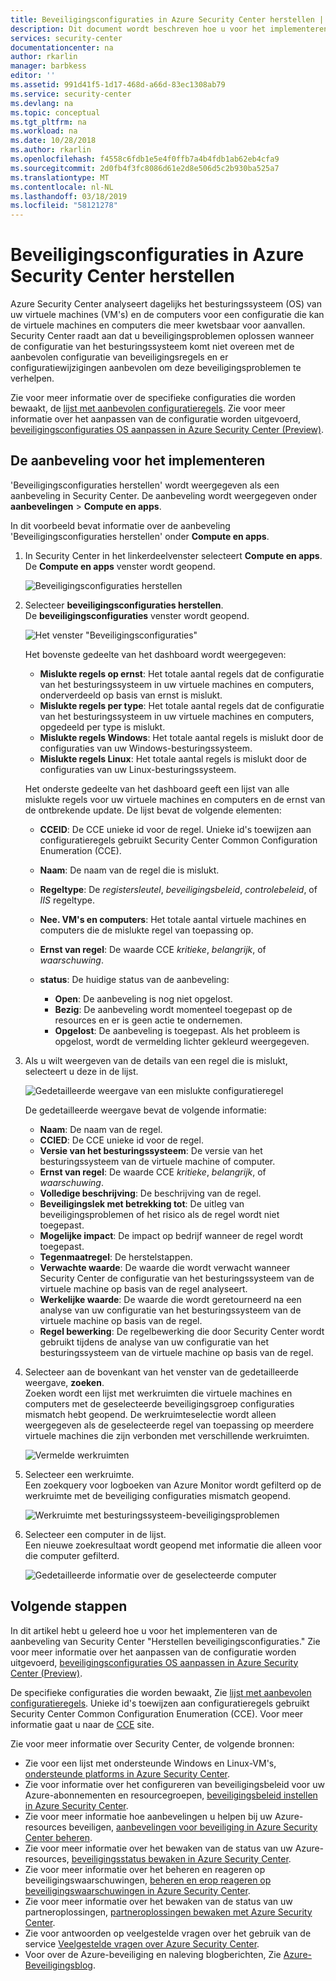 ```yaml
---
title: Beveiligingsconfiguraties in Azure Security Center herstellen | Microsoft Docs
description: Dit document wordt beschreven hoe u voor het implementeren van de aanbeveling van Azure Security Center, "Herstellen beveiligingsconfiguraties."
services: security-center
documentationcenter: na
author: rkarlin
manager: barbkess
editor: ''
ms.assetid: 991d41f5-1d17-468d-a66d-83ec1308ab79
ms.service: security-center
ms.devlang: na
ms.topic: conceptual
ms.tgt_pltfrm: na
ms.workload: na
ms.date: 10/28/2018
ms.author: rkarlin
ms.openlocfilehash: f4558c6fdb1e5e4f0ffb7a4b4fdb1ab62eb4cfa9
ms.sourcegitcommit: 2d0fb4f3fc8086d61e2d8e506d5c2b930ba525a7
ms.translationtype: MT
ms.contentlocale: nl-NL
ms.lasthandoff: 03/18/2019
ms.locfileid: "58121278"
---
```

# <a name="remediate-security-configurations-in-azure-security-center"></a>Beveiligingsconfiguraties in Azure Security Center herstellen
Azure Security Center analyseert dagelijks het besturingssysteem (OS) van uw virtuele machines (VM's) en de computers voor een configuratie die kan de virtuele machines en computers die meer kwetsbaar voor aanvallen. Security Center raadt aan dat u beveiligingsproblemen oplossen wanneer de configuratie van het besturingssysteem komt niet overeen met de aanbevolen configuratie van beveiligingsregels en er configuratiewijzigingen aanbevolen om deze beveiligingsproblemen te verhelpen.

Zie voor meer informatie over de specifieke configuraties die worden bewaakt, de [lijst met aanbevolen configuratieregels](https://gallery.technet.microsoft.com/Azure-Security-Center-a789e335). Zie voor meer informatie over het aanpassen van de configuratie worden uitgevoerd, [beveiligingsconfiguraties OS aanpassen in Azure Security Center (Preview)](security-center-customize-os-security-config.md).

## <a name="implement-the-recommendation"></a>De aanbeveling voor het implementeren
'Beveiligingsconfiguraties herstellen' wordt weergegeven als een aanbeveling in Security Center. De aanbeveling wordt weergegeven onder **aanbevelingen** > **Compute en apps**.

In dit voorbeeld bevat informatie over de aanbeveling 'Beveiligingsconfiguraties herstellen' onder **Compute en apps**.
1. In Security Center in het linkerdeelvenster selecteert **Compute en apps**.  
   De **Compute en apps** venster wordt geopend.

   ![Beveiligingsconfiguraties herstellen][1]

2. Selecteer **beveiligingsconfiguraties herstellen**.  
   De **beveiligingsconfiguraties** venster wordt geopend.

   ![Het venster "Beveiligingsconfiguraties"][2]

   Het bovenste gedeelte van het dashboard wordt weergegeven:

   - **Mislukte regels op ernst**: Het totale aantal regels dat de configuratie van het besturingssysteem in uw virtuele machines en computers, onderverdeeld op basis van ernst is mislukt.
   - **Mislukte regels per type**: Het totale aantal regels dat de configuratie van het besturingssysteem in uw virtuele machines en computers, opgedeeld per type is mislukt.
   - **Mislukte regels Windows**: Het totale aantal regels is mislukt door de configuraties van uw Windows-besturingssysteem.
   - **Mislukte regels Linux**: Het totale aantal regels is mislukt door de configuraties van uw Linux-besturingssysteem.

   Het onderste gedeelte van het dashboard geeft een lijst van alle mislukte regels voor uw virtuele machines en computers en de ernst van de ontbrekende update. De lijst bevat de volgende elementen:

   - **CCEID**: De CCE unieke id voor de regel. Unieke id's toewijzen aan configuratieregels gebruikt Security Center Common Configuration Enumeration (CCE).
   - **Naam**: De naam van de regel die is mislukt.
   - **Regeltype**: De *registersleutel*, *beveiligingsbeleid*, *controlebeleid*, of *IIS* regeltype.
   - **Nee. VM's en computers**: Het totale aantal virtuele machines en computers die de mislukte regel van toepassing op.
   - **Ernst van regel**: De waarde CCE *kritieke*, *belangrijk*, of *waarschuwing*.
   - **status**: De huidige status van de aanbeveling:

     - **Open**: De aanbeveling is nog niet opgelost.
     - **Bezig**: De aanbeveling wordt momenteel toegepast op de resources en er is geen actie te ondernemen.
     - **Opgelost**: De aanbeveling is toegepast. Als het probleem is opgelost, wordt de vermelding lichter gekleurd weergegeven.

3. Als u wilt weergeven van de details van een regel die is mislukt, selecteert u deze in de lijst.

   ![Gedetailleerde weergave van een mislukte configuratieregel][3]

   De gedetailleerde weergave bevat de volgende informatie:

   - **Naam**: De naam van de regel.
   - **CCIED**: De CCE unieke id voor de regel.
   - **Versie van het besturingssysteem**: De versie van het besturingssysteem van de virtuele machine of computer.
   - **Ernst van regel**: De waarde CCE *kritieke*, *belangrijk*, of *waarschuwing*.
   - **Volledige beschrijving**: De beschrijving van de regel.
   - **Beveiligingslek met betrekking tot**: De uitleg van beveiligingsproblemen of het risico als de regel wordt niet toegepast.
   - **Mogelijke impact**: De impact op bedrijf wanneer de regel wordt toegepast.
   - **Tegenmaatregel**: De herstelstappen.
   - **Verwachte waarde**: De waarde die wordt verwacht wanneer Security Center de configuratie van het besturingssysteem van de virtuele machine op basis van de regel analyseert.
   - **Werkelijke waarde**: De waarde die wordt geretourneerd na een analyse van uw configuratie van het besturingssysteem van de virtuele machine op basis van de regel.
   - **Regel bewerking**: De regelbewerking die door Security Center wordt gebruikt tijdens de analyse van uw configuratie van het besturingssysteem van de virtuele machine op basis van de regel.

4. Selecteer aan de bovenkant van het venster van de gedetailleerde weergave, **zoeken**.  
   Zoeken wordt een lijst met werkruimten die virtuele machines en computers met de geselecteerde beveiligingsgroep configuraties mismatch hebt geopend. De werkruimteselectie wordt alleen weergegeven als de geselecteerde regel van toepassing op meerdere virtuele machines die zijn verbonden met verschillende werkruimten.

   ![Vermelde werkruimten][4]

5. Selecteer een werkruimte.  
   Een zoekquery voor logboeken van Azure Monitor wordt gefilterd op de werkruimte met de beveiliging configuraties mismatch geopend.

   ![Werkruimte met besturingssysteem-beveiligingsproblemen][5]

6. Selecteer een computer in de lijst.  
   Een nieuwe zoekresultaat wordt geopend met informatie die alleen voor die computer gefilterd.

   ![Gedetailleerde informatie over de geselecteerde computer][6]

## <a name="next-steps"></a>Volgende stappen
In dit artikel hebt u geleerd hoe u voor het implementeren van de aanbeveling van Security Center "Herstellen beveiligingsconfiguraties." Zie voor meer informatie over het aanpassen van de configuratie worden uitgevoerd, [beveiligingsconfiguraties OS aanpassen in Azure Security Center (Preview)](security-center-customize-os-security-config.md).

De specifieke configuraties die worden bewaakt, Zie [lijst met aanbevolen configuratieregels](https://gallery.technet.microsoft.com/Azure-Security-Center-a789e335). Unieke id's toewijzen aan configuratieregels gebruikt Security Center Common Configuration Enumeration (CCE). Voor meer informatie gaat u naar de [CCE](https://nvd.nist.gov/cce/index.cfm) site.

Zie voor meer informatie over Security Center, de volgende bronnen:

* Zie voor een lijst met ondersteunde Windows en Linux-VM's, [ondersteunde platforms in Azure Security Center](security-center-os-coverage.md).
* Zie voor informatie over het configureren van beveiligingsbeleid voor uw Azure-abonnementen en resourcegroepen, [beveiligingsbeleid instellen in Azure Security Center](tutorial-security-policy.md).
* Zie voor meer informatie hoe aanbevelingen u helpen bij uw Azure-resources beveiligen, [aanbevelingen voor beveiliging in Azure Security Center beheren](security-center-recommendations.md).
* Zie voor meer informatie over het bewaken van de status van uw Azure-resources, [beveiligingsstatus bewaken in Azure Security Center](security-center-monitoring.md).
* Zie voor meer informatie over het beheren en reageren op beveiligingswaarschuwingen, [beheren en erop reageren op beveiligingswaarschuwingen in Azure Security Center](security-center-managing-and-responding-alerts.md).
* Zie voor meer informatie over het bewaken van de status van uw partneroplossingen, [partneroplossingen bewaken met Azure Security Center](security-center-partner-solutions.md).
* Zie voor antwoorden op veelgestelde vragen over het gebruik van de service [Veelgestelde vragen over Azure Security Center](security-center-faq.md).
* Voor over de Azure-beveiliging en naleving blogberichten, Zie [Azure-Beveiligingsblog](https://blogs.msdn.com/b/azuresecurity/).

<!--Image references-->
[1]: ./media/security-center-remediate-os-vulnerabilities/compute-blade.png
[2]:./media/security-center-remediate-os-vulnerabilities/os-vulnerabilities.png
[3]: ./media/security-center-remediate-os-vulnerabilities/vulnerability-details.png
[4]: ./media/security-center-remediate-os-vulnerabilities/search.png
[5]: ./media/security-center-remediate-os-vulnerabilities/log-search.png
[6]: ./media/security-center-remediate-os-vulnerabilities/search-results.png
